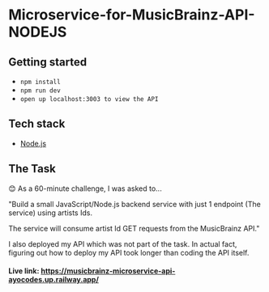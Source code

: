 # Microservice-for-MusicBrainz-API-NODEJS

## Getting started

- `npm install`
- `npm run dev`
- `open up localhost:3003 to view the API`

## Tech stack

- [Node.js](https://nodejs.org/en/)

## The Task

😊 As a 60-minute challenge, I was asked to...

"Build a small JavaScript/Node.js backend service with just 1 endpoint (The service) using artists Ids.

The service will consume artist Id GET requests from the MusicBrainz API."

I also deployed my API which was not part of the task. In actual fact, figuring out how to deploy my API took longer than coding the API itself.

#### Live link: https://musicbrainz-microservice-api-ayocodes.up.railway.app/
